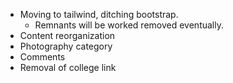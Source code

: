 - Moving to tailwind, ditching bootstrap.
  - Remnants will be worked removed eventually.
- Content reorganization
- Photography category
- Comments
- Removal of college link
